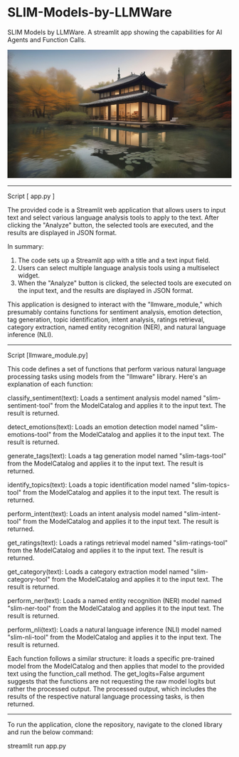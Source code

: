 # SLIM-Models-by-LLMWare
SLIM Models by LLMWare. A streamlit app showing the capabilities for AI Agents and Function Calls.


![alt text](https://github.com/yashraj-96/Small-Language-Models-LLMware/blob/main/repo_pic.jpg)

------------------------------------------------------------------------------------------------------------------------------------

Script [ app.py ]

The provided code is a Streamlit web application that allows users to input text and select various language analysis tools to apply to the text. After clicking the "Analyze" button, the selected tools are executed, and the results are displayed in JSON format.

In summary:

1. The code sets up a Streamlit app with a title and a text input field.
2. Users can select multiple language analysis tools using a multiselect widget.
3. When the "Analyze" button is clicked, the selected tools are executed on the input text, and the results are displayed in JSON format.

This application is designed to interact with the "llmware_module," which presumably contains functions for sentiment analysis, emotion detection, tag generation, topic identification, intent analysis, ratings retrieval, category extraction, named entity recognition (NER), and natural language inference (NLI).

------------------------------------------------------------------------------------------------------------------------------------

Script [llmware_module.py]

This code defines a set of functions that perform various natural language processing tasks using models from the "llmware" library. Here's an explanation of each function:

classify_sentiment(text): Loads a sentiment analysis model named "slim-sentiment-tool" from the ModelCatalog and applies it to the input text. The result is returned.

detect_emotions(text): Loads an emotion detection model named "slim-emotions-tool" from the ModelCatalog and applies it to the input text. The result is returned.

generate_tags(text): Loads a tag generation model named "slim-tags-tool" from the ModelCatalog and applies it to the input text. The result is returned.

identify_topics(text): Loads a topic identification model named "slim-topics-tool" from the ModelCatalog and applies it to the input text. The result is returned.

perform_intent(text): Loads an intent analysis model named "slim-intent-tool" from the ModelCatalog and applies it to the input text. The result is returned.

get_ratings(text): Loads a ratings retrieval model named "slim-ratings-tool" from the ModelCatalog and applies it to the input text. The result is returned.

get_category(text): Loads a category extraction model named "slim-category-tool" from the ModelCatalog and applies it to the input text. The result is returned.

perform_ner(text): Loads a named entity recognition (NER) model named "slim-ner-tool" from the ModelCatalog and applies it to the input text. The result is returned.

perform_nli(text): Loads a natural language inference (NLI) model named "slim-nli-tool" from the ModelCatalog and applies it to the input text. The result is returned.

Each function follows a similar structure: it loads a specific pre-trained model from the ModelCatalog and then applies that model to the provided text using the function_call method. The get_logits=False argument suggests that the functions are not requesting the raw model logits but rather the processed output. The processed output, which includes the results of the respective natural language processing tasks, is then returned.

------------------------------------------------------------------------------------------------------------------------------------

To run the application, clone the repository, navigate to the cloned library and run the below command:

streamlit run app.py

